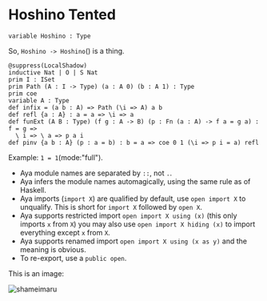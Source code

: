 # Hoshino Tented

```aya
variable Hoshino : Type
```

So, `Hoshino -> Hoshino`() is a thing.

```aya
@suppress(LocalShadow)
inductive Nat | O | S Nat
prim I : ISet
prim Path (A : I -> Type) (a : A 0) (b : A 1) : Type
prim coe
variable A : Type
def infix = (a b : A) => Path (\i => A) a b
def refl {a : A} : a = a => \i => a
def funExt (A B : Type) (f g : A -> B) (p : Fn (a : A) -> f a = g a) : f = g =>
  \ i => \ a => p a i
def pinv {a b : A} (p : a = b) : b = a => coe 0 1 (\i => p i = a) refl
```

Example: `1 = 1`(mode:"full").

+ Aya module names are separated by `::`, not `.`.
+ Aya infers the module names automagically, using the same rule as of Haskell.
+ Aya imports (`import X`) are qualified by default, use `open import X` to unqualify.
  This is short for `import X` followed by `open X`.
+ Aya supports restricted import `open import X using (x)` 
  (this only imports `x` from `X`) you may also use `open import X hiding (x)` to import everything except `x` from `X`.
+ Aya supports renamed import `open import X using (x as y)` and the meaning is obvious.
+ To re-export, use a `public open`.

This is an image:

![shameimaru](https://www.pixiv.net/artworks/88666068)
